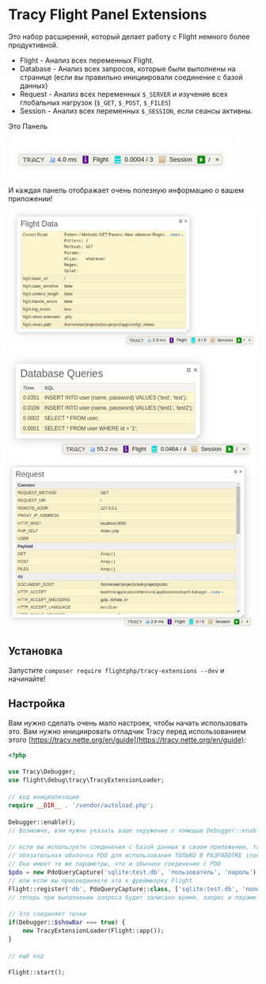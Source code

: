 Tracy Flight Panel Extensions
=====

Это набор расширений, который делает работу с Flight немного более продуктивной.

- Flight - Анализ всех переменных Flight.
- Database - Анализ всех запросов, которые были выполнены на странице (если вы правильно инициировали соединение с базой данных)
- Request - Анализ всех переменных `$_SERVER` и изучение всех глобальных нагрузок (`$_GET`, `$_POST`, `$_FILES`)
- Session - Анализ всех переменных `$_SESSION`, если сеансы активны.

Это Панель

![Полоса Flight](https://raw.githubusercontent.com/flightphp/tracy-extensions/master/flight-tracy-bar.png)

И каждая панель отображает очень полезную информацию о вашем приложении!

![Данные Flight](https://raw.githubusercontent.com/flightphp/tracy-extensions/master/flight-var-data.png)
![База данных Flight](https://raw.githubusercontent.com/flightphp/tracy-extensions/master/flight-db.png)
![Запрос Flight](https://raw.githubusercontent.com/flightphp/tracy-extensions/master/flight-request.png)

Установка
-------
Запустите `composer require flightphp/tracy-extensions --dev` и начинайте!

Настройка
-------
Вам нужно сделать очень мало настроек, чтобы начать использовать это. Вам нужно инициировать отладчик Tracy перед использованием этого [https://tracy.nette.org/en/guide](https://tracy.nette.org/en/guide):

```php
<?php

use Tracy\Debugger;
use flight\debug\tracy\TracyExtensionLoader;

// код инициализации
require __DIR__ . '/vendor/autoload.php';

Debugger::enable();
// Возможно, вам нужно указать ваше окружение с помощью Debugger::enable(Debugger::DEVELOPMENT)

// если вы используете соединения с базой данных в своем приложении, там есть 
// обязательная оболочка PDO для использования ТОЛЬКО В РАЗРАБОТКЕ (пожалуйста, не используйте в продакшене!)
// Она имеет те же параметры, что и обычное соединение с PDO
$pdo = new PdoQueryCapture('sqlite:test.db', 'пользователь', 'пароль');
// или если вы присоединяете это к фреймворку Flight
Flight::register('db', PdoQueryCapture::class, ['sqlite:test.db', 'пользователь', 'пароль']);
// теперь при выполнении запроса будет записано время, запрос и параметры

// Это соединяет точки
if(Debugger::$showBar === true) {
	new TracyExtensionLoader(Flight::app());
}

// ещё код

Flight::start();
```  